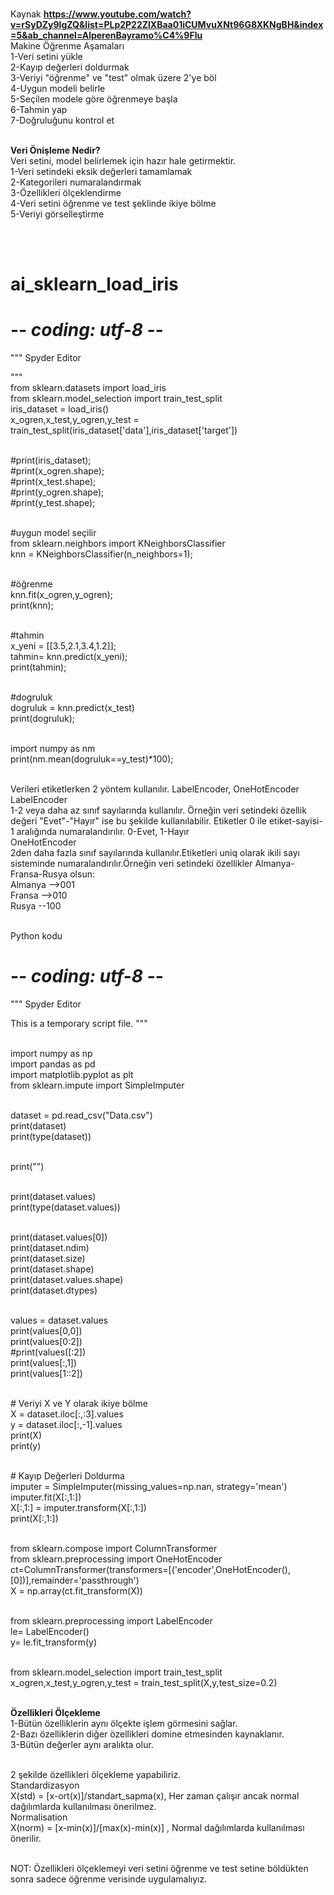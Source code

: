 <br>Kaynak <b>https://www.youtube.com/watch?v=rSyDZy9lgZQ&list=PLp2P22ZlXBaa01iCUMvuXNt96G8XKNgBH&index=5&ab_channel=AlperenBayramo%C4%9Flu</b>
<br>Makine Öğrenme Aşamaları 
<br>1-Veri setini yükle
<br>2-Kayıp değerleri doldurmak
<br>3-Veriyi "öğrenme" ve "test" olmak üzere 2'ye böl
<br>4-Uygun modeli belirle
<br>5-Seçilen modele göre öğrenmeye başla
<br>6-Tahmin yap
<br>7-Doğruluğunu kontrol et

<br><b>Veri Önişleme Nedir?</b>
<br>Veri setini, model belirlemek için hazır hale getirmektir.
<br>1-Veri setindeki eksik değerleri tamamlamak
<br>2-Kategorileri numaralandırmak
<br>3-Özellikleri ölçeklendirme
<br>4-Veri setini öğrenme ve test şeklinde ikiye bölme
<br>5-Veriyi görselleştirme

<br><br>
# ai_sklearn_load_iris

# -*- coding: utf-8 -*-
"""
Spyder Editor

"""
<br>from sklearn.datasets import load_iris 
<br>from sklearn.model_selection import train_test_split 
<br>iris_dataset = load_iris() 
<br>x_ogren,x_test,y_ogren,y_test = train_test_split(iris_dataset['data'],iris_dataset['target']) 
 
<br>#print(iris_dataset); 
<br>#print(x_ogren.shape); 
<br>#print(x_test.shape); 
<br>#print(y_ogren.shape); 
<br>#print(y_test.shape); 

<br>#uygun model seçilir
<br>from sklearn.neighbors import KNeighborsClassifier
<br>knn = KNeighborsClassifier(n_neighbors=1);

<br>#öğrenme
<br>knn.fit(x_ogren,y_ogren);
<br>print(knn);

<br>#tahmin
<br>x_yeni = [[3.5,2.1,3.4,1.2]];
<br>tahmin= knn.predict(x_yeni);
<br>print(tahmin);

<br>#dogruluk
<br>dogruluk = knn.predict(x_test)
<br>print(dogruluk);

<br>import numpy as nm
<br>print(nm.mean(dogruluk==y_test)*100);

<br>
Verileri etiketlerken 2 yöntem kullanılır. LabelEncoder, OneHotEncoder
<br>LabelEncoder
<br>1-2 veya daha az sınıf sayılarında kullanılır. Örneğin veri setindeki özellik değeri "Evet"-"Hayır" ise bu şekilde kullanılabilir. Etiketler 0 ile etiket-sayisi-1 aralığında numaralandırılır. 0-Evet, 1-Hayır
<br>OneHotEncoder
<br>2den daha fazla sınıf sayılarında kullanılır.Etiketleri uniq olarak ikili sayı sisteminde numaralandırılır.Örneğin veri setindeki özellikler Almanya-Fransa-Rusya olsun:
<br>Almanya -->001
<br>Fransa  -->010
<br>Rusya   --100


<br>Python kodu
# -*- coding: utf-8 -*-
"""
Spyder Editor

This is a temporary script file.
"""

<br>import numpy as np
<br>import pandas as pd
<br>import matplotlib.pyplot as plt
<br>from sklearn.impute import SimpleImputer

<br>dataset = pd.read_csv("Data.csv")
<br>print(dataset)
<br>print(type(dataset))

<br>print("")

<br>print(dataset.values)
<br>print(type(dataset.values))

<br>print(dataset.values[0])
<br>print(dataset.ndim)
<br>print(dataset.size)
<br>print(dataset.shape)
<br>print(dataset.values.shape)
<br>print(dataset.dtypes)

<br>values = dataset.values
<br>print(values[0,0])
<br>print(values[0:2])
<br>#print(values([:2])
<br>print(values[:,1])
<br>print(values[1::2])

<br># Veriyi X ve Y olarak ikiye bölme
<br>X = dataset.iloc[:,:3].values
<br>y = dataset.iloc[:,-1].values 
<br>print(X)
<br>print(y)

<br># Kayıp Değerleri Doldurma
<br>imputer = SimpleImputer(missing_values=np.nan, strategy='mean')
<br>imputer.fit(X[:,1:]) 
<br>X[:,1:] = imputer.transform(X[:,1:])
<br>print(X[:,1:])


<br>from sklearn.compose import ColumnTransformer
<br>from sklearn.preprocessing import OneHotEncoder
<br>ct=ColumnTransformer(transformers=[('encoder',OneHotEncoder(),[0])],remainder='passthrough')
<br>X = np.array(ct.fit_transform(X))


<br>from sklearn.preprocessing import LabelEncoder
<br>le= LabelEncoder()
<br>y= le.fit_transform(y)

<br>from sklearn.model_selection import train_test_split
<br>x_ogren,x_test,y_ogren,y_test = train_test_split(X,y,test_size=0.2)

<br><b>Özellikleri Ölçekleme</b>
<br>1-Bütün özelliklerin aynı ölçekte işlem görmesini sağlar.
<br>2-Bazı özelliklerin diğer özellikleri domine etmesinden kaynaklanır.
<br>3-Bütün değerler aynı aralıkta olur.

<br>2 şekilde özellikleri ölçekleme yapabiliriz. 
<br>Standardizasyon
<br>X(std) = [x-ort(x)]/standart_sapma(x), Her zaman çalışır ancak normal dağılımlarda kullanılması önerilmez.
<br>Normalisation
<br>X(norm) = [x-min(x)]/[max(x)-min(x)] , Normal dağılımlarda kullanılması önerilir.

<br>NOT: Özellikleri ölçeklemeyi veri setini  öğrenme ve test setine böldükten sonra sadece öğrenme verisinde uygulamalıyız.
